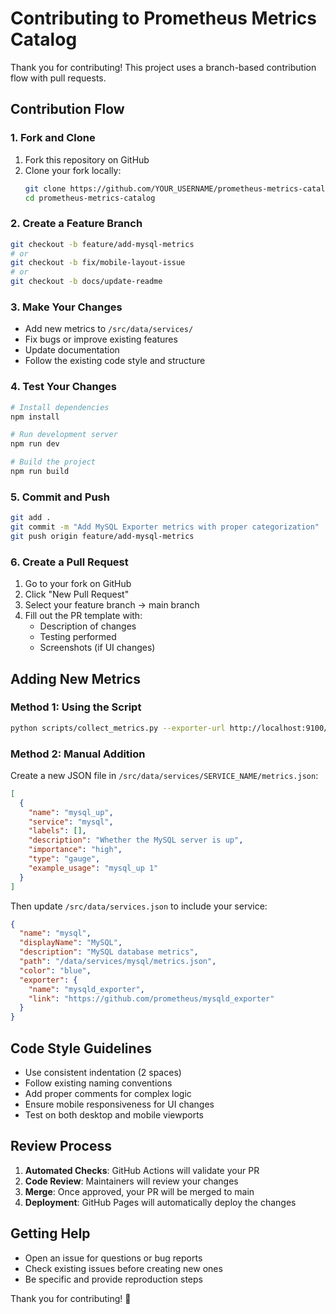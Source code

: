 # Contributing to Prometheus Metrics Catalog

Thank you for contributing! This project uses a branch-based contribution flow with pull requests.

## Contribution Flow

### 1. Fork and Clone
1. Fork this repository on GitHub
2. Clone your fork locally:
   ```bash
   git clone https://github.com/YOUR_USERNAME/prometheus-metrics-catalog.git
   cd prometheus-metrics-catalog
   ```

### 2. Create a Feature Branch
```bash
git checkout -b feature/add-mysql-metrics
# or
git checkout -b fix/mobile-layout-issue
# or
git checkout -b docs/update-readme
```

### 3. Make Your Changes
- Add new metrics to `/src/data/services/`
- Fix bugs or improve existing features
- Update documentation
- Follow the existing code style and structure

### 4. Test Your Changes
```bash
# Install dependencies
npm install

# Run development server
npm run dev

# Build the project
npm run build
```

### 5. Commit and Push
```bash
git add .
git commit -m "Add MySQL Exporter metrics with proper categorization"
git push origin feature/add-mysql-metrics
```

### 6. Create a Pull Request
1. Go to your fork on GitHub
2. Click "New Pull Request"
3. Select your feature branch → main branch
4. Fill out the PR template with:
   - Description of changes
   - Testing performed
   - Screenshots (if UI changes)

## Adding New Metrics

### Method 1: Using the Script
```bash
python scripts/collect_metrics.py --exporter-url http://localhost:9100/metrics --service-name mysql
```

### Method 2: Manual Addition
Create a new JSON file in `/src/data/services/SERVICE_NAME/metrics.json`:

```json
[
  {
    "name": "mysql_up",
    "service": "mysql",
    "labels": [],
    "description": "Whether the MySQL server is up",
    "importance": "high",
    "type": "gauge",
    "example_usage": "mysql_up 1"
  }
]
```

Then update `/src/data/services.json` to include your service:

```json
{
  "name": "mysql",
  "displayName": "MySQL",
  "description": "MySQL database metrics",
  "path": "/data/services/mysql/metrics.json",
  "color": "blue",
  "exporter": {
    "name": "mysqld_exporter",
    "link": "https://github.com/prometheus/mysqld_exporter"
  }
}
```

## Code Style Guidelines

- Use consistent indentation (2 spaces)
- Follow existing naming conventions
- Add proper comments for complex logic
- Ensure mobile responsiveness for UI changes
- Test on both desktop and mobile viewports

## Review Process

1. **Automated Checks**: GitHub Actions will validate your PR
2. **Code Review**: Maintainers will review your changes
3. **Merge**: Once approved, your PR will be merged to main
4. **Deployment**: GitHub Pages will automatically deploy the changes

## Getting Help

- Open an issue for questions or bug reports
- Check existing issues before creating new ones
- Be specific and provide reproduction steps

Thank you for contributing! 🚀